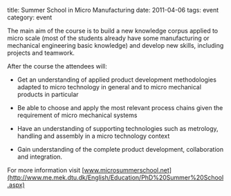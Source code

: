 title: Summer School in Micro Manufacturing
date: 2011-04-06 
tags: event
category: event

The main aim of the course is to build a new knowledge corpus applied to micro scale (most of the students already have some manufacturing or mechanical engineering basic knowledge) and develop new skills, including projects and teamwork.   
  
After the course the attendees will: 

* Get an understanding of applied product development methodologies adapted to micro technology in general and to micro mechanical products in particular  
  
* Be able to choose and apply the most relevant process chains given the requirement of micro mechanical systems  
  
* Have an understanding of supporting technologies such as metrology, handling and assembly in a micro technology context   
  
* Gain understanding of the complete product development, collaboration and integration. 

For more information visit [www.microsummerschool.net](http://www.me.mek.dtu.dk/English/Education/PhD%20Summer%20School.aspx)